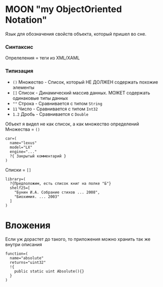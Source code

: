 # MOON "my ObjectOriented Notation"
Язык для обозначения свойств объекта, который пришел во сне.

### Синтаксис
Опрелеления = теги из XML/XAML

### Типизация
 - ```()``` Множество - Список, который НЕ ДОЛЖЕН содержать похожие элементы
 - ```[]``` Список - Динамический массив данных. МОЖЕТ содержать одинаковые типы данных
 - ```""``` Строка - Сравнивается с типом ```String```
 - ```11``` Число - Сравнивается с типом ```Int32```
 - ```1.2``` Дробь - Сравнивается с ```Double``` 

Объект я видел не как список, а как множество определений
Множества = ```()```
```moon
car=(
  name="lexus"
  model="LX"
  engine="..."
  ?{ Закрытый комментарий }
)
```
Списки = ```[]```
```moon
library=(
  ?{Предположим, есть список книг на полке "Б"}
  shelf25=[
    "Бунин И.А. Собрание стихов ... 2008",
    "Биохимия. ... 2003"
  ]
)
```

# Вложения
Если уж дорастет до такого, то приложения можно хранить так же внутри описания

```moon
function=(
  name="absolute"
  returns="uint32"
  !{
    public static uint Absolute(){}
  }
)
```
